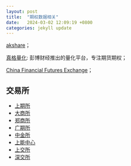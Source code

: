 ```yaml
---
layout: post
title:  "期权数据相关"
date:   2024-03-02 12:09:19 +0800
categories: jekyll update
---
```

[akshare](https://github.com/akfamily/akshare/tree/main?tab=readme-ov-file)；   

[真格量化](https://quant.pobo.net.cn/login#/): 彭博财经推出的量化平台，专注期货期权；   

[China Financial Futures Exchange](http://www.cffex.com.cn/lssjxz/)；   

## 交易所
- [上期所](https://www.shfe.com.cn)
- [大商所](http://www.dce.com.cn)
- [郑商所](http://www.czce.com.cn)
- [广期所](http://www.gfex.com.cn)
- [中金所](http://www.cffex.com.cn)
- [上能中心](https://www.ine.cn)
- [上交所](http://www.sse.com.cn)
- [深交所](https://www.szse.cn)